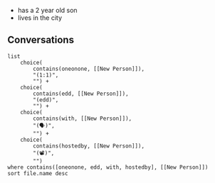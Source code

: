 
- has a 2 year old son
- lives in the city
## Conversations
```dataview
list 
	choice(
		contains(oneonone, [[New Person]]),
		"(1:1)",
		"") +
	choice(
		contains(edd, [[New Person]]),
		"(edd)",
		"") +
	choice(
		contains(with, [[New Person]]),
		"(🗣️)",
		"") +
	choice(
		contains(hostedby, [[New Person]]),
		"(📽️)",
		"")
where contains([oneonone, edd, with, hostedby], [[New Person]])
sort file.name desc
```